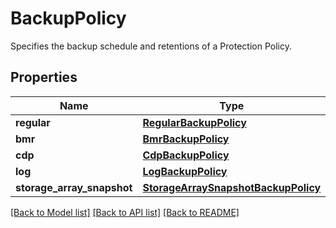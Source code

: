 # BackupPolicy

Specifies the backup schedule and retentions of a Protection Policy.

## Properties
Name | Type | Description | Notes
------------ | ------------- | ------------- | -------------
**regular** | [**RegularBackupPolicy**](RegularBackupPolicy.md) |  | 
**bmr** | [**BmrBackupPolicy**](BmrBackupPolicy.md) |  | [optional] 
**cdp** | [**CdpBackupPolicy**](CdpBackupPolicy.md) |  | [optional] 
**log** | [**LogBackupPolicy**](LogBackupPolicy.md) |  | [optional] 
**storage_array_snapshot** | [**StorageArraySnapshotBackupPolicy**](StorageArraySnapshotBackupPolicy.md) |  | [optional] 

[[Back to Model list]](../README.md#documentation-for-models) [[Back to API list]](../README.md#documentation-for-api-endpoints) [[Back to README]](../README.md)


